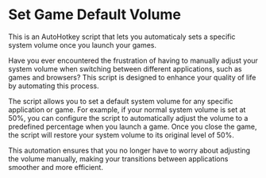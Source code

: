 # Set Game Default Volume
This is an AutoHotkey script that lets you automaticaly sets a specific system volume once you launch your games.

Have you ever encountered the frustration of having to manually adjust your system volume when switching between different applications, such as games and browsers? This script is designed to enhance your quality of life by automating this process.

The script allows you to set a default system volume for any specific application or game. For example, if your normal system volume is set at 50%, you can configure the script to automatically adjust the volume to a predefined percentage when you launch a game. Once you close the game, the script will restore your system volume to its original level of 50%.

This automation ensures that you no longer have to worry about adjusting the volume manually, making your transitions between applications smoother and more efficient.
